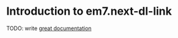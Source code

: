 # Introduction to em7.next-dl-link

TODO: write [great documentation](http://jacobian.org/writing/what-to-write/)
